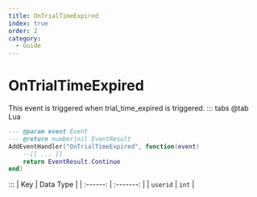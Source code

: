 ```yaml
---
title: OnTrialTimeExpired
index: true
order: 2
category:
  - Guide
---
```


# OnTrialTimeExpired
This event is triggered when trial_time_expired is triggered.
::: tabs
@tab Lua
```lua
--- @param event Event
--- @return number|nil EventResult
AddEventHandler("OnTrialTimeExpired", function(event)
    --[[ ... ]]
    return EventResult.Continue
end)
```

:::
|    Key   | Data Type |
| :------: | :-------: |
| `userid` |   `int`   |